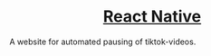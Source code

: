 <h1 align="center">
  <a href="http://enigmatic-bastion-17314.herokuapp.com/">
    React Native
  </a>
</h1>


A website for automated pausing of tiktok-videos.

